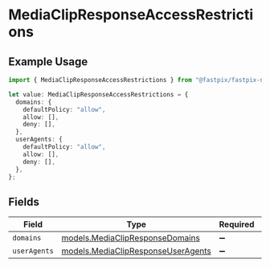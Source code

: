 # MediaClipResponseAccessRestrictions

## Example Usage

```typescript
import { MediaClipResponseAccessRestrictions } from "@fastpix/fastpix-node/models";

let value: MediaClipResponseAccessRestrictions = {
  domains: {
    defaultPolicy: "allow",
    allow: [],
    deny: [],
  },
  userAgents: {
    defaultPolicy: "allow",
    allow: [],
    deny: [],
  },
};
```

## Fields

| Field                                                                          | Type                                                                           | Required                                                                       | Description                                                                    |
| ------------------------------------------------------------------------------ | ------------------------------------------------------------------------------ | ------------------------------------------------------------------------------ | ------------------------------------------------------------------------------ |
| `domains`                                                                      | [models.MediaClipResponseDomains](../models/mediaclipresponsedomains.md)       | :heavy_minus_sign:                                                             | N/A                                                                            |
| `userAgents`                                                                   | [models.MediaClipResponseUserAgents](../models/mediaclipresponseuseragents.md) | :heavy_minus_sign:                                                             | N/A                                                                            |